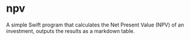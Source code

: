 # npv
A simple Swift program that calculates the Net Present Value (NPV) of an investment, outputs the results as a markdown table.
